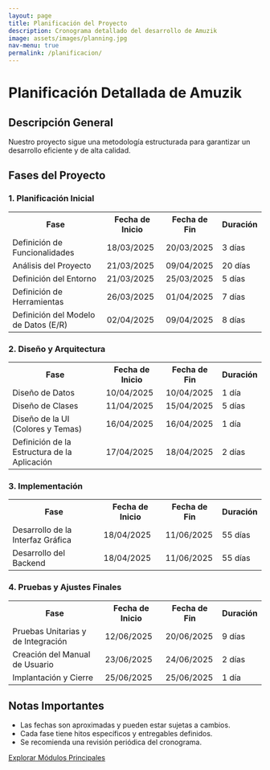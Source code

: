 ```yaml
---
layout: page
title: Planificación del Proyecto
description: Cronograma detallado del desarrollo de Amuzik
image: assets/images/planning.jpg
nav-menu: true
permalink: /planificacion/
---
```

<div>
<h1>Planificación Detallada de Amuzik</h1>

<h2>Descripción General</h2>
<p>Nuestro proyecto sigue una metodología estructurada para garantizar un desarrollo eficiente y de alta calidad.</p>

<h2>Fases del Proyecto</h2>

<h3>1. Planificación Inicial</h3>
<table>
    <tr>
        <th>Fase</th>
        <th>Fecha de Inicio</th>
        <th>Fecha de Fin</th>
        <th>Duración</th>
    </tr>
    <tr>
        <td>Definición de Funcionalidades</td>
        <td>18/03/2025</td>
        <td>20/03/2025</td>
        <td>3 días</td>
    </tr>
    <tr>
        <td>Análisis del Proyecto</td>
        <td>21/03/2025</td>
        <td>09/04/2025</td>
        <td>20 días</td>
    </tr>
    <tr>
        <td>Definición del Entorno</td>
        <td>21/03/2025</td>
        <td>25/03/2025</td>
        <td>5 días</td>
    </tr>
    <tr>
        <td>Definición de Herramientas</td>
        <td>26/03/2025</td>
        <td>01/04/2025</td>
        <td>7 días</td>
    </tr>
    <tr>
        <td>Definición del Modelo de Datos (E/R)</td>
        <td>02/04/2025</td>
        <td>09/04/2025</td>
        <td>8 días</td>
    </tr>
</table>

<h3>2. Diseño y Arquitectura</h3>
<table>
    <tr>
        <th>Fase</th>
        <th>Fecha de Inicio</th>
        <th>Fecha de Fin</th>
        <th>Duración</th>
    </tr>
    <tr>
        <td>Diseño de Datos</td>
        <td>10/04/2025</td>
        <td>10/04/2025</td>
        <td>1 día</td>
    </tr>
    <tr>
        <td>Diseño de Clases</td>
        <td>11/04/2025</td>
        <td>15/04/2025</td>
        <td>5 días</td>
    </tr>
    <tr>
        <td>Diseño de la UI (Colores y Temas)</td>
        <td>16/04/2025</td>
        <td>16/04/2025</td>
        <td>1 día</td>
    </tr>
    <tr>
        <td>Definición de la Estructura de la Aplicación</td>
        <td>17/04/2025</td>
        <td>18/04/2025</td>
        <td>2 días</td>
    </tr>
</table>

<h3>3. Implementación</h3>
<table>
    <tr>
        <th>Fase</th>
        <th>Fecha de Inicio</th>
        <th>Fecha de Fin</th>
        <th>Duración</th>
    </tr>
    <tr>
        <td>Desarrollo de la Interfaz Gráfica</td>
        <td>18/04/2025</td>
        <td>11/06/2025</td>
        <td>55 días</td>
    </tr>
    <tr>
        <td>Desarrollo del Backend</td>
        <td>18/04/2025</td>
        <td>11/06/2025</td>
        <td>55 días</td>
    </tr>
</table>

<h3>4. Pruebas y Ajustes Finales</h3>
<table>
    <tr>
        <th>Fase</th>
        <th>Fecha de Inicio</th>
        <th>Fecha de Fin</th>
        <th>Duración</th>
    </tr>
    <tr>
        <td>Pruebas Unitarias y de Integración</td>
        <td>12/06/2025</td>
        <td>20/06/2025</td>
        <td>9 días</td>
    </tr>
    <tr>
        <td>Creación del Manual de Usuario</td>
        <td>23/06/2025</td>
        <td>24/06/2025</td>
        <td>2 días</td>
    </tr>
    <tr>
        <td>Implantación y Cierre</td>
        <td>25/06/2025</td>
        <td>25/06/2025</td>
        <td>1 día</td>
    </tr>
</table>

<h2>Notas Importantes</h2>
<ul>
    <li>Las fechas son aproximadas y pueden estar sujetas a cambios.</li>
    <li>Cada fase tiene hitos específicos y entregables definidos.</li>
    <li>Se recomienda una revisión periódica del cronograma.</li>
</ul>

<a href="/modulos/" class="button next">Explorar Módulos Principales</a>
</div>
